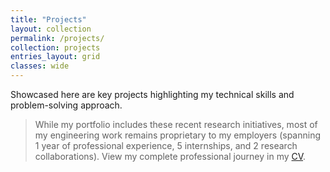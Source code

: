 ```yaml
---
title: "Projects"
layout: collection
permalink: /projects/
collection: projects
entries_layout: grid
classes: wide
---
```


Showcased here are key projects highlighting my technical skills and problem-solving approach. 


>While my portfolio includes these recent research initiatives, most of my engineering work remains proprietary to my employers (spanning 1 year of professional experience, 5 internships, and 2 research collaborations). View my complete professional journey in my [CV](/cv/).




